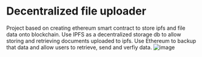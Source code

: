 # Decentralized file uploader 
Project based on creating ethereum smart contract to store ipfs and file data onto blockchain. Use IPFS as a decentralized storage db to allow storing and retrieving documents uploaded to ipfs. Use Ethereum to backup that data and allow users to retrieve, send and verfiy data. 
![image](https://github.com/dfox97/Web3-file-storage-ethereum-ipfs/assets/61083107/070ce660-7bb4-4152-bc6a-fc90b2923b5a)
